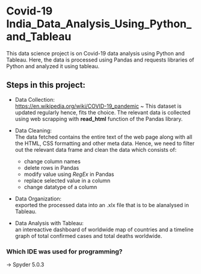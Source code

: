 # Covid-19 India_Data_Analysis_Using_Python_and_Tableau
This data science project is on Covid-19 data analysis using Python and Tableau. Here, the data is processed using Pandas and requests libraries of Python and analyzed it using tableau.

## Steps in this project:
- Data Collection: <br/> https://en.wikipedia.org/wiki/COVID-19_pandemic ~ This dataset is updated regularly hence, fits the choice. The relevant data is collected using web scrapping with **read_html** function of the Pandas library.

-	Data Cleaning: 
<br/> The data fetched contains the entire text of the web page along with all the HTML, CSS formatting and other meta data. Hence, we need to filter out the relevant data frame and clean the data which consists of:
    -	change column names
    -	delete rows in Pandas
    -	modify value using _RegEx_ in Pandas
    -	replace selected value in a column
    -	change datatype of a column
    
-	Data Organization: <br/> exported the processed data into an .xlx file that is to be alanalysed in Tableau.

-	Data Analysis with Tableau: <br/> an intereactive dashboard of worldwide map of countries and a timeline graph of total confirmed cases and total deaths worldwide.

### Which IDE was used for programming?
-> Spyder 5.0.3
